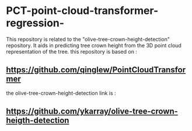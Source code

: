 # PCT-point-cloud-transformer-regression-
This repository is related to the "olive-tree-crown-height-detection" repository. It aids in predicting tree crown height from the 3D point cloud representation of the tree.
this repository is based on : 
## https://github.com/qinglew/PointCloudTransformer
the olive-tree-crown-height-detection link is :
## https://github.com/ykarray/olive-tree-crown-heigth-detection
